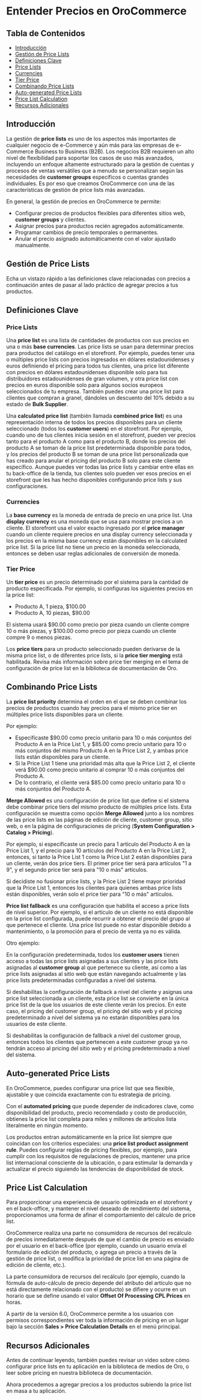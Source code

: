 # Entender Precios en OroCommerce

## Tabla de Contenidos
- [Introducción](#introducción)
- [Gestión de Price Lists](#gestión-de-price-lists)
- [Definiciones Clave](#definiciones-clave)
- [Price Lists](#price-lists)
- [Currencies](#currencies)
- [Tier Price](#tier-price)
- [Combinando Price Lists](#combinando-price-lists)
- [Auto-generated Price Lists](#auto-generated-price-lists)
- [Price List Calculation](#price-list-calculation)
- [Recursos Adicionales](#recursos-adicionales)

## Introducción

La gestión de **price lists** es uno de los aspectos más importantes de cualquier negocio de e-Commerce y aún más para las empresas de e-Commerce Business to Business (B2B). Los negocios B2B requieren un alto nivel de flexibilidad para soportar los casos de uso más avanzados, incluyendo un enfoque altamente estructurado para la gestión de cuentas y procesos de ventas versátiles que a menudo se personalizan según las necesidades de **customer groups** específicos o cuentas grandes individuales. Es por eso que creamos OroCommerce con una de las características de gestión de price lists más avanzadas.

En general, la gestión de precios en OroCommerce te permite:

- Configurar precios de productos flexibles para diferentes sitios web, **customer groups** y clientes.
- Asignar precios para productos recién agregados automáticamente.
- Programar cambios de precio temporales o permanentes.
- Anular el precio asignado automáticamente con el valor ajustado manualmente.

## Gestión de Price Lists

Echa un vistazo rápido a las definiciones clave relacionadas con precios a continuación antes de pasar al lado práctico de agregar precios a tus productos.

## Definiciones Clave

### Price Lists

Una **price list** es una lista de cantidades de productos con sus precios en una o más **base currencies**. Las price lists se usan para determinar precios para productos del catálogo en el storefront. Por ejemplo, puedes tener una o múltiples price lists con precios ingresados en dólares estadounidenses y euros definiendo el pricing para todos tus clientes, una price list diferente con precios en dólares estadounidenses disponible solo para tus distribuidores estadounidenses de gran volumen, y otra price list con precios en euros disponible solo para algunos socios europeos seleccionados de tu empresa. También puedes crear una price list para clientes que compran a granel, dándoles un descuento del 10% debido a su estado de **Bulk Supplier**.

Una **calculated price list** (también llamada **combined price list**) es una representación interna de todos los precios disponibles para un cliente seleccionado (todos los **customer users**) en el storefront. Por ejemplo, cuando uno de tus clientes inicia sesión en el storefront, pueden ver precios tanto para el producto A como para el producto B, donde los precios del producto A se toman de la price list predeterminada disponible para todos, y los precios del producto B se toman de una price list personalizada que has creado para anular el pricing del producto B solo para este cliente específico. Aunque puedes ver todas las price lists y cambiar entre ellas en tu back-office de la tienda, tus clientes solo pueden ver esos precios en el storefront que les has hecho disponibles configurando price lists y sus configuraciones.

### Currencies

La **base currency** es la moneda de entrada de precio en una price list. Una **display currency** es una moneda que se usa para mostrar precios a un cliente. El storefront usa el valor exacto ingresado por el **price manager** cuando un cliente requiere precios en una display currency seleccionada y los precios en la misma base currency están disponibles en la calculated price list. Si la price list no tiene un precio en la moneda seleccionada, entonces se deben usar reglas adicionales de conversión de moneda.

### Tier Price

Un **tier price** es un precio determinado por el sistema para la cantidad de producto especificada. Por ejemplo, si configuras los siguientes precios en la price list:

- Producto A, 1 pieza, $100.00
- Producto A, 10 piezas, $90.00

El sistema usará $90.00 como precio por pieza cuando un cliente compre 10 o más piezas, y $100.00 como precio por pieza cuando un cliente compre 9 o menos piezas.

Los **price tiers** para un producto seleccionado pueden derivarse de la misma price list, o de diferentes price lists, si la **price tier merging** está habilitada. Revisa más información sobre price tier merging en el tema de configuración de price list en la biblioteca de documentación de Oro.

## Combinando Price Lists

La **price list priority** determina el orden en el que se deben combinar los precios de productos cuando hay precios para el mismo price tier en múltiples price lists disponibles para un cliente.

Por ejemplo:

- Especificaste $90.00 como precio unitario para 10 o más conjuntos del Producto A en la Price List 1, y $85.00 como precio unitario para 10 o más conjuntos del mismo Producto A en la Price List 2, y ambas price lists están disponibles para un cliente.
- Si la Price List 1 tiene una prioridad más alta que la Price List 2, el cliente verá $90.00 como precio unitario al comprar 10 o más conjuntos del Producto A.
- De lo contrario, el cliente verá $85.00 como precio unitario para 10 o más conjuntos del Producto A.

**Merge Allowed** es una configuración de price list que define si el sistema debe combinar price tiers del mismo producto de múltiples price lists. Esta configuración se muestra como opción **Merge Allowed** junto a los nombres de las price lists en las páginas de edición de cliente, customer group, sitio web, o en la página de configuraciones de pricing (**System Configuration > Catalog > Pricing**).

Por ejemplo, si especificaste un precio para 1 artículo del Producto A en la Price List 1, y el precio para 10 artículos del Producto A en la Price List 2, entonces, si tanto la Price List 1 como la Price List 2 están disponibles para un cliente, verán dos price tiers. El primer price tier será para artículos "1 a 9", y el segundo price tier será para "10 o más" artículos.

Si decidiste no fusionar price lists, y la Price List 2 tiene mayor prioridad que la Price List 1, entonces los clientes para quienes ambas price lists están disponibles, verán solo el price tier para "10 o más" artículos.

**Price list fallback** es una configuración que habilita el acceso a price lists de nivel superior. Por ejemplo, si el artículo de un cliente no está disponible en la price list configurada, puede recurrir a obtener el precio del grupo al que pertenece el cliente. Una price list puede no estar disponible debido a mantenimiento, o la promoción para el precio de venta ya no es válida.

Otro ejemplo:

En la configuración predeterminada, todos los **customer users** tienen acceso a todas las price lists asignadas a sus clientes y las price lists asignadas al **customer group** al que pertenece su cliente, así como a las price lists asignadas al sitio web que están navegando actualmente y las price lists predeterminadas configuradas a nivel del sistema.

Si deshabilitas la configuración de fallback a nivel del cliente y asignas una price list seleccionada a un cliente, esta price list se convierte en la única price list de la que los usuarios de este cliente verán los precios. En este caso, el pricing del customer group, el pricing del sitio web y el pricing predeterminado a nivel del sistema ya no estarán disponibles para los usuarios de este cliente.

Si deshabilitas la configuración de fallback a nivel del customer group, entonces todos los clientes que pertenecen a este customer group ya no tendrán acceso al pricing del sitio web y el pricing predeterminado a nivel del sistema.

## Auto-generated Price Lists

En OroCommerce, puedes configurar una price list que sea flexible, ajustable y que coincida exactamente con tu estrategia de pricing.

Con el **automated pricing** que puede depender de indicadores clave, como disponibilidad del producto, precio recomendado y costo de producción, obtienes la price list completa para miles y millones de artículos lista literalmente en ningún momento.

Los productos entran automáticamente en la price list siempre que coincidan con los criterios especiales: una **price list product assignment rule**. Puedes configurar reglas de pricing flexibles, por ejemplo, para cumplir con los requisitos de regulaciones de precios, mantener una price list internacional consciente de la ubicación, o para estimular la demanda y actualizar el precio siguiendo las tendencias de disponibilidad de stock.

## Price List Calculation

Para proporcionar una experiencia de usuario optimizada en el storefront y en el back-office, y mantener el nivel deseado de rendimiento del sistema, proporcionamos una forma de afinar el comportamiento del cálculo de price list.

OroCommerce realiza una parte no consumidora de recursos del recálculo de precios inmediatamente después de que el cambio de precio es enviado por el usuario en el back-office (por ejemplo, cuando un usuario envía el formulario de edición del producto, o agrega un precio a través de la gestión de price list, o modifica la prioridad de price list en una página de edición de cliente, etc.).

La parte consumidora de recursos del recálculo (por ejemplo, cuando la fórmula de auto-cálculo de precio depende del atributo del artículo que no está directamente relacionado con el producto) se difiere y ocurre en un horario que se define usando el valor **Offset Of Processing CPL Prices** en horas.

A partir de la versión 6.0, OroCommerce permite a los usuarios con permisos correspondientes ver toda la información de pricing en un lugar bajo la sección **Sales > Price Calculation Details** en el menú principal.

## Recursos Adicionales

Antes de continuar leyendo, también puedes revisar un video sobre cómo configurar price lists en tu aplicación en la biblioteca de medios de Oro, o leer sobre pricing en nuestra biblioteca de documentación.

Ahora procedemos a agregar precios a los productos subiendo la price list en masa a tu aplicación.
